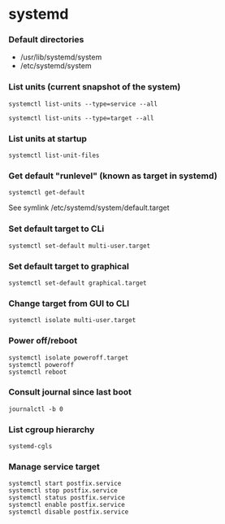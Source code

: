 # systemd

### Default directories

- /usr/lib/systemd/system
- /etc/systemd/system

### List units (current snapshot of the system)

`systemctl list-units --type=service --all`

`systemctl list-units --type=target --all`

### List units at startup

`systemctl list-unit-files`

### Get default "runlevel" (known as target in systemd)

`systemctl get-default`

See symlink /etc/systemd/system/default.target

### Set default target to CLi

`systemctl set-default multi-user.target`

### Set default target to graphical

`systemctl set-default graphical.target`

### Change target from GUI to CLI

`systemctl isolate multi-user.target`

### Power off/reboot

```
systemctl isolate poweroff.target
systemctl poweroff
systemctl reboot
```

### Consult journal since last boot

`journalctl -b 0`

### List cgroup hierarchy

`systemd-cgls`

### Manage service target

```
systemctl start postfix.service
systemctl stop postfix.service
systemctl status postfix.service
systemctl enable postfix.service
systemctl disable postfix.service
```